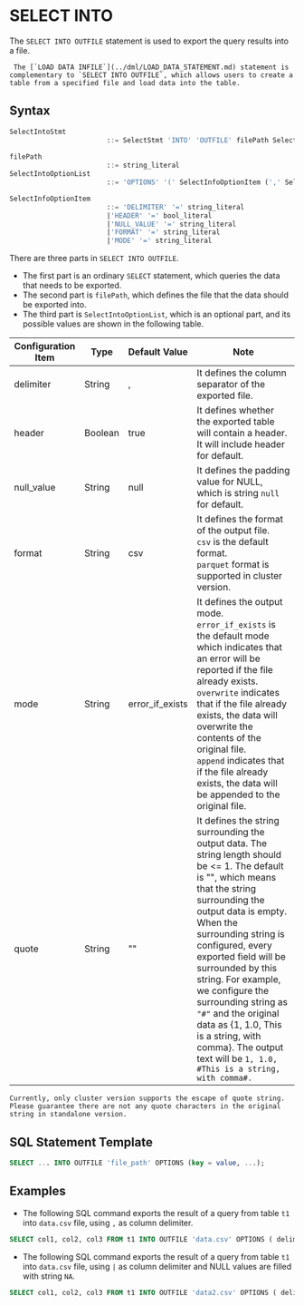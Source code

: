 # SELECT INTO
The `SELECT INTO OUTFILE` statement is used to export the query results into a file. 

```{note}
 The [`LOAD DATA INFILE`](../dml/LOAD_DATA_STATEMENT.md) statement is complementary to `SELECT INTO OUTFILE`, which allows users to create a table from a specified file and load data into the table.
```
## Syntax

```sql
SelectIntoStmt
						::= SelectStmt 'INTO' 'OUTFILE' filePath SelectIntoOptionList
						
filePath 
						::= string_literal
SelectIntoOptionList
						::= 'OPTIONS' '(' SelectInfoOptionItem (',' SelectInfoOptionItem)* ')'

SelectInfoOptionItem
						::= 'DELIMITER' '=' string_literal
						|'HEADER' '=' bool_literal
						|'NULL_VALUE' '=' string_literal
						|'FORMAT' '=' string_literal
						|'MODE' '=' string_literal
```

There are three parts in `SELECT INTO OUTFILE`.
- The first part is an ordinary `SELECT` statement, which queries the data that needs to be exported.
- The second part is `filePath`, which defines the file that the data should be exported into.
- The third part is `SelectIntoOptionList`, which is an optional part, and its possible values are shown in the following table.

| Configuration Item | Type    | Default Value   | Note                                                                                                                                                                                                                                                                                                                                                                                                                                                                       |
|--------------------|---------|-----------------|----------------------------------------------------------------------------------------------------------------------------------------------------------------------------------------------------------------------------------------------------------------------------------------------------------------------------------------------------------------------------------------------------------------------------------------------------------------------------|
| delimiter          | String  | ,               | It defines the column separator of the exported file.                                                                                                                                                                                                                                                                                                                                                                                                                      |
| header             | Boolean | true            | It defines whether the exported table will contain a header. It will include header for default.                                                                                                                                                                                                                                                                                                                                                                           |
| null_value         | String  | null            | It defines the padding value for NULL, which is string `null` for default.                                                                                                                                                                                                                                                                                                                                                                                                 |
| format             | String  | csv             | It defines the format of the output file.<br />`csv` is the default format. <br />`parquet` format is supported in cluster version.                                                                                                                                                                                                                                                                                                                                        |
| mode               | String  | error_if_exists | It defines the output mode.<br />`error_if_exists` is the default mode which indicates that an error will be reported if the file already exists. <br />`overwrite` indicates that if the file already exists, the data will overwrite the contents of the original file. <br />`append` indicates that if the file already exists, the data will be appended to the original file.                                                                                        |
| quote              | String  | ""              | It defines the string surrounding the output data. The string length should be <= 1. The default is "", which means that the string surrounding the output data is empty. When the surrounding string is configured, every exported field will be surrounded by this string. For example, we configure the surrounding string as `"#"` and the original data as {1, 1.0, This is a string, with comma}. The output text will be `1, 1.0, #This is a string, with comma#. ` |

````{important}
Currently, only cluster version supports the escape of quote string. Please guarantee there are not any quote characters in the original string in standalone version.
````

## SQL Statement Template

```sql
SELECT ... INTO OUTFILE 'file_path' OPTIONS (key = value, ...);
```

## Examples

- The following SQL command exports the result of a query from table `t1` into `data.csv` file, using `,` as column delimiter.

```SQL
SELECT col1, col2, col3 FROM t1 INTO OUTFILE 'data.csv' OPTIONS ( delimiter = ',' );
```

- The following SQL command exports the result of a query from table `t1` into `data.csv` file, using `|` as column delimiter and NULL values are filled with string `NA`.

```SQL
SELECT col1, col2, col3 FROM t1 INTO OUTFILE 'data2.csv' OPTIONS ( delimiter = '|', null_value='NA');
```



